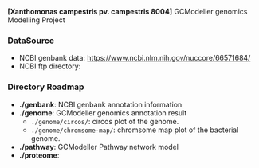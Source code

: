 **[Xanthomonas campestris pv. campestris 8004]** GCModeller genomics Modelling Project

### DataSource

+ NCBI genbank data: https://www.ncbi.nlm.nih.gov/nuccore/66571684/
+ NCBI ftp directory: 

### Directory Roadmap

+ **./genbank**: NCBI genbank annotation information
+ **./genome**: GCModeller genomics annotation result
   + ``./genome/circos/``: circos plot of the genome.
   + ``./genome/chromsome-map/``: chromsome map plot of the bacterial genome.
+ **./pathway**: GCModeller Pathway network model
+ **./proteome**: